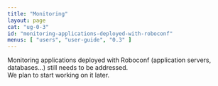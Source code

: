 ```yaml
---
title: "Monitoring"
layout: page
cat: "ug-0-3"
id: "monitoring-applications-deployed-with-roboconf"
menus: [ "users", "user-guide", "0.3" ]
---
```


Monitoring applications deployed with Roboconf (application servers, databases...) still needs to be addressed.  
We plan to start working on it later.
